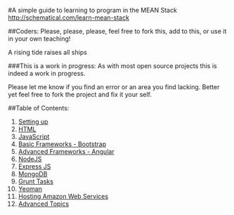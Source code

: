 #A simple guide to learning to program in the MEAN Stack
http://schematical.com/learn-mean-stack


##Coders:
Please, please, please, feel free to fork this, add to this, or use it in your own teaching!

A rising tide raises all ships

###This is a work in progress:
As with most open source projects this is indeed a work in progress.

Please let me know if you find an error or an area you find lacking. Better yet feel free to fork the project and fix it your self.

##Table of Contents:

1. [Setting up](./sections/1/)
2. [HTML](./sections/2/)
3. [JavaScript](./sections/3/)
4. [Basic Frameworks - Bootstrap](./sections/4/)
5. [Advanced Frameworks - Angular](./sections/5/)
6. [NodeJS](./sections/6/)
7. [Express JS](./sections/7/)
8. [MongoDB](./sections/8/)
9. [Grunt Tasks](./sections/9/)
10. [Yeoman](./sections/10/)
11. [Hosting Amazon Web Services](./sections/11/)
12. [Advanced Topics](./sections/12/)